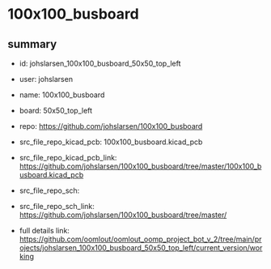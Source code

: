 # 100x100_busboard
 
## summary 
* id: johslarsen_100x100_busboard_50x50_top_left
* user: johslarsen
* name: 100x100_busboard
* board: 50x50_top_left
* repo: https://github.com/johslarsen/100x100_busboard
* src_file_repo_kicad_pcb: 100x100_busboard.kicad_pcb
* src_file_repo_kicad_pcb_link: https://github.com/johslarsen/100x100_busboard/tree/master/100x100_busboard.kicad_pcb


* src_file_repo_sch: 
* src_file_repo_sch_link: https://github.com/johslarsen/100x100_busboard/tree/master/
* full details link: https://github.com/oomlout/oomlout_oomp_project_bot_v_2/tree/main/projects/johslarsen_100x100_busboard_50x50_top_left/current_version/working  







